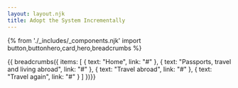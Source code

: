 ```yaml
---
layout: layout.njk
title: Adopt the System Incrementally
---
```

{% from './_includes/_components.njk' import button,buttonhero,card,hero,breadcrumbs %} 

{{ breadcrumbs({ 
     items: [
    {
      text: "Home",
      link: "#"
    },
    {
      text: "Passports, travel and living abroad",
      link: "#"
    },
    {
      text: "Travel abroad",
      link: "#"
    },
    {
      text: "Travel again",
      link: "#"
    }
  ]
})}}